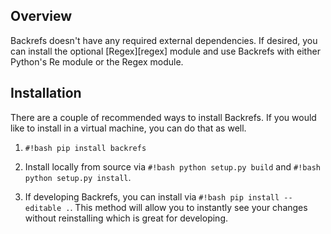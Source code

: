 ## Overview
Backrefs doesn't have any required external dependencies.  If desired, you can install the optional [Regex][regex] module and use Backrefs with either Python's Re module or the Regex module.

## Installation
There are a couple of recommended ways to install Backrefs.  If you would like to install in a virtual machine, you can do that as well.

1. `#!bash pip install backrefs`

2. Install locally from source via `#!bash python setup.py build` and `#!bash python setup.py install`.

3. If developing Backrefs, you can install via `#!bash pip install --editable .`.  This method will allow you to instantly see your changes without reinstalling which is great for developing.
